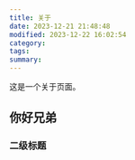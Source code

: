 ```yaml
---
title: 关于
date: 2023-12-21 21:48:48
modified: 2023-12-22 16:02:54
category: 
tags: 
summary: 
---
```


这是一个关于页面。

## 你好兄弟

### 二级标题
